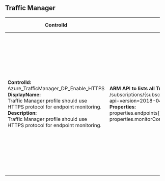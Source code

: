 ## Traffic Manager

| ControlId | Dependent Azure API(s) and Properties | Control spec-let |
|-----------|-------------------------------------|------------------|
| <b>ControlId:</b><br> Azure_TrafficManager_DP_Enable_HTTPS <br><b>DisplayName:</b><br>Traffic Manager profile should use HTTPS protocol for endpoint monitoring. <br><b>Description: </b><br> Traffic Manager profile should use HTTPS protocol for endpoint monitoring. |  <b> ARM API to lists all Traffic Manager profiles within a subscription: </b> <br> /subscriptions/{subscriptionId}/providers/Microsoft.Network/trafficmanagerprofiles?<br>api-version=2018-04-01 <br><b>Properties:</b><br> properties.endpoints[*] <br> properties.monitorConfig.protocol | <b>Passed: </b><br> 1. No endpoints are present in the traffic manager profile. <br> 2. All endpoints are disabled <br> 3. Endpoints are enbled with HTTPS protocol. <br><b>Failed: </b><br> Endpoints are enabled without HTTPS protocol. <br><b>NotApplicable: </b><br> TCP protocol is enabled for endpoint monitoring. |


